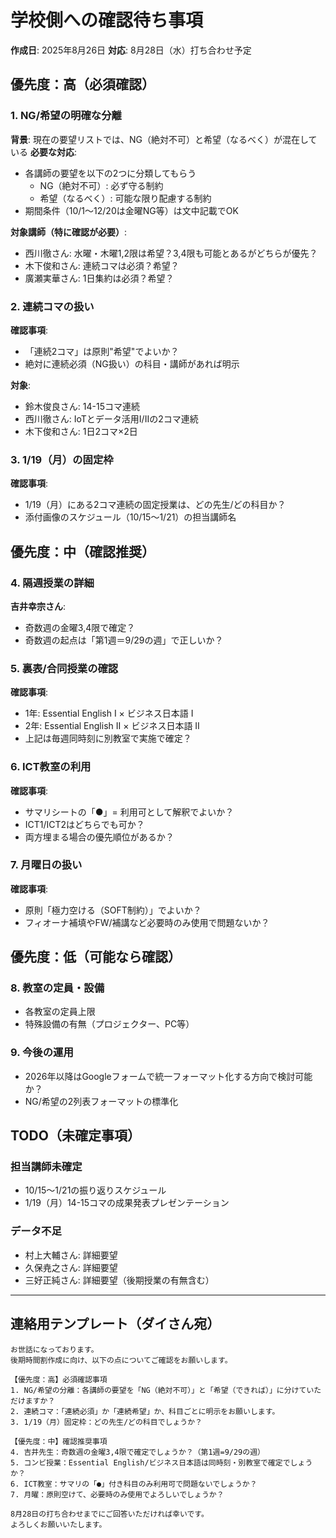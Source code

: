 # 学校側への確認待ち事項

**作成日**: 2025年8月26日
**対応**: 8月28日（水）打ち合わせ予定

## 優先度：高（必須確認）

### 1. NG/希望の明確な分離
**背景**: 現在の要望リストでは、NG（絶対不可）と希望（なるべく）が混在している
**必要な対応**: 
- 各講師の要望を以下の2つに分類してもらう
  - NG（絶対不可）: 必ず守る制約
  - 希望（なるべく）: 可能な限り配慮する制約
- 期間条件（10/1〜12/20は金曜NG等）は文中記載でOK

**対象講師（特に確認が必要）**:
- 西川徹さん: 水曜・木曜1,2限は希望？3,4限も可能とあるがどちらが優先？
- 木下俊和さん: 連続コマは必須？希望？
- 廣瀬実華さん: 1日集約は必須？希望？

### 2. 連続コマの扱い
**確認事項**: 
- 「連続2コマ」は原則"希望"でよいか？
- 絶対に連続必須（NG扱い）の科目・講師があれば明示

**対象**:
- 鈴木俊良さん: 14-15コマ連続
- 西川徹さん: IoTとデータ活用I/IIの2コマ連続
- 木下俊和さん: 1日2コマ×2日

### 3. 1/19（月）の固定枠
**確認事項**:
- 1/19（月）にある2コマ連続の固定授業は、どの先生/どの科目か？
- 添付画像のスケジュール（10/15〜1/21）の担当講師名

## 優先度：中（確認推奨）

### 4. 隔週授業の詳細
**吉井幸宗さん**:
- 奇数週の金曜3,4限で確定？
- 奇数週の起点は「第1週＝9/29の週」で正しいか？

### 5. 裏表/合同授業の確認
**確認事項**:
- 1年: Essential English I × ビジネス日本語 I
- 2年: Essential English II × ビジネス日本語 II
- 上記は毎週同時刻に別教室で実施で確定？

### 6. ICT教室の利用
**確認事項**:
- サマリシートの「●」= 利用可として解釈でよいか？
- ICT1/ICT2はどちらでも可か？
- 両方埋まる場合の優先順位があるか？

### 7. 月曜日の扱い
**確認事項**:
- 原則「極力空ける（SOFT制約）」でよいか？
- フィオーナ補填やFW/補講など必要時のみ使用で問題ないか？

## 優先度：低（可能なら確認）

### 8. 教室の定員・設備
- 各教室の定員上限
- 特殊設備の有無（プロジェクター、PC等）

### 9. 今後の運用
- 2026年以降はGoogleフォームで統一フォーマット化する方向で検討可能か？
- NG/希望の2列表フォーマットの標準化

## TODO（未確定事項）

### 担当講師未確定
- 10/15〜1/21の振り返りスケジュール
- 1/19（月）14-15コマの成果発表プレゼンテーション

### データ不足
- 村上大輔さん: 詳細要望
- 久保尭之さん: 詳細要望
- 三好正純さん: 詳細要望（後期授業の有無含む）

---

## 連絡用テンプレート（ダイさん宛）

```
お世話になっております。
後期時間割作成に向け、以下の点についてご確認をお願いします。

【優先度：高】必須確認事項
1. NG/希望の分離：各講師の要望を「NG（絶対不可）」と「希望（できれば）」に分けていただけますか？
2. 連続コマ：「連続必須」か「連続希望」か、科目ごとに明示をお願いします。
3. 1/19（月）固定枠：どの先生/どの科目でしょうか？

【優先度：中】確認推奨事項  
4. 吉井先生：奇数週の金曜3,4限で確定でしょうか？（第1週=9/29の週）
5. コンビ授業：Essential English/ビジネス日本語は同時刻・別教室で確定でしょうか？
6. ICT教室：サマリの「●」付き科目のみ利用可で問題ないでしょうか？
7. 月曜：原則空けて、必要時のみ使用でよろしいでしょうか？

8月28日の打ち合わせまでにご回答いただければ幸いです。
よろしくお願いいたします。
```